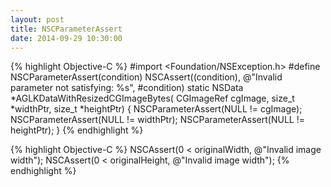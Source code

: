 ```yaml
---
layout: post
title: NSCParameterAssert
date: 2014-09-29 10:30:00
---
```


{% highlight Objective-C %}
#import <Foundation/NSException.h>
#define NSCParameterAssert(condition) NSCAssert((condition), @"Invalid parameter not satisfying: %s", #condition)
static NSData *AGLKDataWithResizedCGImageBytes(
   CGImageRef cgImage,
   size_t *widthPtr,
   size_t *heightPtr)
{
   NSCParameterAssert(NULL != cgImage);
   NSCParameterAssert(NULL != widthPtr);
   NSCParameterAssert(NULL != heightPtr);
}
{% endhighlight %}

{% highlight Objective-C %}
NSCAssert(0 < originalWidth, @"Invalid image width");
NSCAssert(0 < originalHeight, @"Invalid image width");
{% endhighlight %}